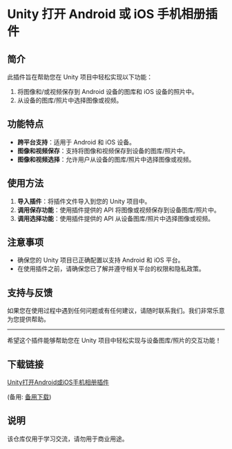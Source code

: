 # Unity 打开 Android 或 iOS 手机相册插件

## 简介
此插件旨在帮助您在 Unity 项目中轻松实现以下功能：
1. 将图像和/或视频保存到 Android 设备的图库和 iOS 设备的照片中。
2. 从设备的图库/照片中选择图像或视频。

## 功能特点
- **跨平台支持**：适用于 Android 和 iOS 设备。
- **图像和视频保存**：支持将图像和视频保存到设备的图库/照片中。
- **图像和视频选择**：允许用户从设备的图库/照片中选择图像或视频。

## 使用方法
1. **导入插件**：将插件文件导入到您的 Unity 项目中。
2. **调用保存功能**：使用插件提供的 API 将图像或视频保存到设备图库/照片中。
3. **调用选择功能**：使用插件提供的 API 从设备图库/照片中选择图像或视频。

## 注意事项
- 确保您的 Unity 项目已正确配置以支持 Android 和 iOS 平台。
- 在使用插件之前，请确保您已了解并遵守相关平台的权限和隐私政策。

## 支持与反馈
如果您在使用过程中遇到任何问题或有任何建议，请随时联系我们。我们非常乐意为您提供帮助。

---

希望这个插件能够帮助您在 Unity 项目中轻松实现与设备图库/照片的交互功能！

## 下载链接
[Unity打开Android或iOS手机相册插件](https://pan.quark.cn/s/69cc3824c657) 

(备用: [备用下载](https://pan.baidu.com/s/1NkhHIP7La-GhnhOerF3uEA?pwd=1234))

## 说明

该仓库仅用于学习交流，请勿用于商业用途。
